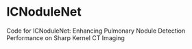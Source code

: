 # ICNoduleNet
Code for ICNoduleNet: Enhancing Pulmonary Nodule Detection Performance on Sharp Kernel CT Imaging
